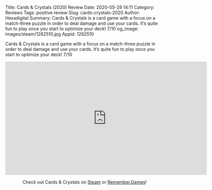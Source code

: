 Title: Cards & Crystals (2020) Review
Date: 2020-05-29 14:11
Category: Reviews
Tags: positive review
Slug: cards-crystals-2020
Author: Hexadigital
Summary: Cards & Crystals is a card game with a focus on a match-three puzzle in order to deal damage and use your cards. It’s quite fun to play once you start to optimize your deck! 7/10
og_image: images/steam/1282510.jpg
Appid: 1282510

Cards & Crystals is a card game with a focus on a match-three puzzle in order to deal damage and use your cards. It’s quite fun to play once you start to optimize your deck! 7/10

<center><iframe src="https://www.youtube.com/embed/oNz_2cbKlu4?feature=oembed" allow="accelerometer; autoplay; encrypted-media; gyroscope; picture-in-picture" width="640" height="360" frameborder="0"></iframe>

Check out Cards & Crystals on [Steam](https://store.steampowered.com/app/1282510/?curator_clanid=34633900) or [Remember.Games](https://remember.games/game/140/)!</center>
